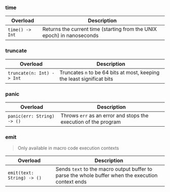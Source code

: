 <link rel="stylesheet" href="../../../../css/reference.css">

### time

<table>
    <thead>
        <tr>
            <th>Overload</th>
            <th>Description</th>
        </tr>
    </thead>
    <tbody>
        <tr>
            <td> <code>time() -> Int</code> </td>
            <td rowspan="1">
                Returns the current time (starting from the UNIX epoch) in nanoseconds
            </td>
        </tr>
    </tbody>
</table>

### truncate

<table>
    <thead>
        <tr>
            <th>Overload</th>
            <th>Description</th>
        </tr>
    </thead>
    <tbody>
        <tr>
            <td> <code>truncate(n: Int) -> Int</code> </td>
            <td rowspan="1">
                Truncates <code>n</code> to be 64 bits at most, keeping the least significat bits
            </td>
        </tr>
    </tbody>
</table>

### panic

<table>
    <thead>
        <tr>
            <th>Overload</th>
            <th>Description</th>
        </tr>
    </thead>
    <tbody>
        <tr>
            <td> <code>panic(err: String) -> ()</code> </td>
            <td rowspan="1">
                Throws <code>err</code> as an error and stops the execution of the program
            </td>
        </tr>
    </tbody>
</table>

### emit

> Only available in macro code execution contexts

<table>
    <thead>
        <tr>
            <th>Overload</th>
            <th>Description</th>
        </tr>
    </thead>
    <tbody>
        <tr>
            <td> <code>emit(text: String) -> ()</code> </td>
            <td rowspan="1" style="width: 70%;">
                Sends <code>text</code> to the macro output buffer to parse the whole buffer when the execution context ends
            </td>
        </tr>
    </tbody>
</table>